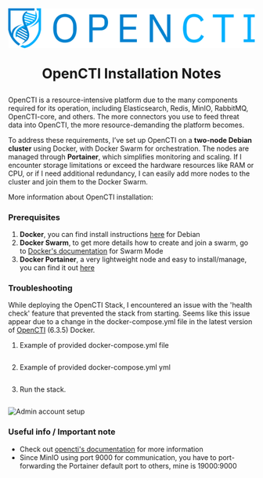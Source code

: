 <h1 align="center">
<img src=https://github.com/phamthanhsang-cs/SOC-in-my-Pocket/blob/main/images/logos/opencti-logo.png alt="logo">


OpenCTI Installation Notes

</h1>

OpenCTI is a resource-intensive platform due to the many components required for its operation, including Elasticsearch, Redis, MinIO, RabbitMQ, OpenCTI-core, and others. The more connectors you use to feed threat data into OpenCTI, the more resource-demanding the platform becomes.

To address these requirements, I’ve set up OpenCTI on a **two-node Debian cluster** using Docker, with Docker Swarm for orchestration. The nodes are managed through **Portainer**, which simplifies monitoring and scaling. If I encounter storage limitations or exceed the hardware resources like RAM or CPU, or if I need additional redundancy, I can easily add more nodes to the cluster and join them to the Docker Swarm.

More information about OpenCTI installation: 

### Prerequisites
1. **Docker**, you can find install instructions [here](https://docs.docker.com/engine/install/debian/) for Debian
2. **Docker Swarm**, to get more details how to create and join a swarm, go to [Docker's documentation](https://docs.docker.com/engine/swarm/swarm-tutorial/create-swarm/) for Swarm Mode
3. **Docker Portainer**, a very lightweight node and easy to install/manage, you can find it out [here](https://docs.portainer.io/start/install-ce/server/docker/linux)


### Troubleshooting
While deploying the OpenCTI Stack, I encountered an issue with the 'health check' feature that prevented the stack from starting. Seems like this issue appear due to a change in the docker-compose.yml file in the latest version of [OpenCTI](https://github.com/OpenCTI-Platform/docker) (6.3.5) Docker.


1. Example of provided docker-compose.yml file
```bash
```

2. Example of provided docker-compose.yml yml
```bash
```

3. Run the stack.
```bash
```


   
![Admin account setup]()

### Useful info / Important note
* Check out [opencti's documentation](https://docs.opencti.io/latest/) for more information
* Since MinIO using port 9000 for communication, you have to port-forwarding the Portainer default port to others, mine is 19000:9000

